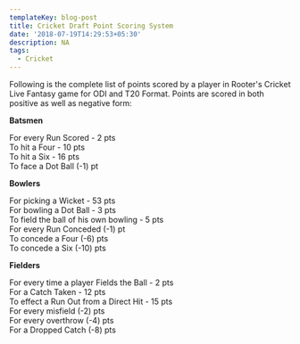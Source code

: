 ```yaml
---
templateKey: blog-post
title: Cricket Draft Point Scoring System
date: '2018-07-19T14:29:53+05:30'
description: NA
tags:
  - Cricket
---
```

Following is the complete list of points scored by a player in Rooter's Cricket Live Fantasy game for ODI and T20 Format. Points are scored in both positive as well as negative form:

**Batsmen**

For every Run Scored - 2 pts\
To hit a Four - 10 pts\
To hit a Six - 16 pts\
To face a Dot Ball (-1) pt

**Bowlers**

For picking a Wicket - 53 pts\
For bowling a Dot Ball - 3 pts\
To field the ball of his own bowling - 5 pts\
For every Run Conceded (-1) pt\
To concede a Four (-6) pts\
To concede a Six (-10) pts

**Fielders**

For every time a player Fields the Ball - 2 pts\
For a Catch Taken - 12 pts\
To effect a Run Out from a Direct Hit - 15 pts\
For every misfield (-2) pts\
For every overthrow (-4) pts\
For a Dropped Catch (-8) pts
